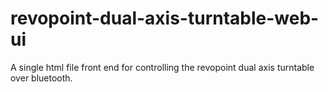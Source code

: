 # revopoint-dual-axis-turntable-web-ui
A single html file front end for controlling the revopoint dual axis turntable over bluetooth.
